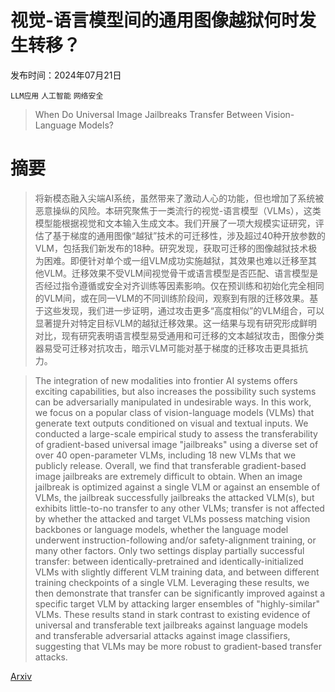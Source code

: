 # 视觉-语言模型间的通用图像越狱何时发生转移？

发布时间：2024年07月21日

`LLM应用` `人工智能` `网络安全`

> When Do Universal Image Jailbreaks Transfer Between Vision-Language Models?

# 摘要

> 将新模态融入尖端AI系统，虽然带来了激动人心的功能，但也增加了系统被恶意操纵的风险。本研究聚焦于一类流行的视觉-语言模型（VLMs），这类模型能根据视觉和文本输入生成文本。我们开展了一项大规模实证研究，评估了基于梯度的通用图像“越狱”技术的可迁移性，涉及超过40种开放参数的VLM，包括我们新发布的18种。研究发现，获取可迁移的图像越狱技术极为困难。即便针对单个或一组VLM成功实施越狱，其效果也难以迁移至其他VLM。迁移效果不受VLM间视觉骨干或语言模型是否匹配、语言模型是否经过指令遵循或安全对齐训练等因素影响。仅在预训练和初始化完全相同的VLM间，或在同一VLM的不同训练阶段间，观察到有限的迁移效果。基于这些发现，我们进一步证明，通过攻击更多“高度相似”的VLM组合，可以显著提升对特定目标VLM的越狱迁移效果。这一结果与现有研究形成鲜明对比，现有研究表明语言模型易受通用和可迁移的文本越狱攻击，图像分类器易受可迁移对抗攻击，暗示VLM可能对基于梯度的迁移攻击更具抵抗力。

> The integration of new modalities into frontier AI systems offers exciting capabilities, but also increases the possibility such systems can be adversarially manipulated in undesirable ways. In this work, we focus on a popular class of vision-language models (VLMs) that generate text outputs conditioned on visual and textual inputs. We conducted a large-scale empirical study to assess the transferability of gradient-based universal image "jailbreaks" using a diverse set of over 40 open-parameter VLMs, including 18 new VLMs that we publicly release. Overall, we find that transferable gradient-based image jailbreaks are extremely difficult to obtain. When an image jailbreak is optimized against a single VLM or against an ensemble of VLMs, the jailbreak successfully jailbreaks the attacked VLM(s), but exhibits little-to-no transfer to any other VLMs; transfer is not affected by whether the attacked and target VLMs possess matching vision backbones or language models, whether the language model underwent instruction-following and/or safety-alignment training, or many other factors. Only two settings display partially successful transfer: between identically-pretrained and identically-initialized VLMs with slightly different VLM training data, and between different training checkpoints of a single VLM. Leveraging these results, we then demonstrate that transfer can be significantly improved against a specific target VLM by attacking larger ensembles of "highly-similar" VLMs. These results stand in stark contrast to existing evidence of universal and transferable text jailbreaks against language models and transferable adversarial attacks against image classifiers, suggesting that VLMs may be more robust to gradient-based transfer attacks.

[Arxiv](https://arxiv.org/abs/2407.15211)